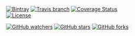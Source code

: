 [![Bintray](https://img.shields.io/bintray/v/rm3l/maven/org.rm3l:know.svg)](https://bintray.com/rm3l/maven/org.rm3l%3Aknow) 
[![Travis branch](https://img.shields.io/travis/rm3l/know/master.svg)](https://travis-ci.org/rm3l/know) 
[![Coverage Status](https://coveralls.io/repos/github/rm3l/know/badge.svg?branch=master)](https://coveralls.io/github/rm3l/know?branch=master)  
[![License](https://img.shields.io/badge/license-MIT-green.svg?style=flat)](https://github.com/rm3l/know/blob/master/LICENSE) 

[![GitHub watchers](https://img.shields.io/github/watchers/rm3l/know.svg?style=social&label=Watch)](https://github.com/rm3l/know) 
[![GitHub stars](https://img.shields.io/github/stars/rm3l/know.svg?style=social&label=Star)](https://github.com/rm3l/know) 
[![GitHub forks](https://img.shields.io/github/forks/rm3l/know.svg?style=social&label=Fork)](https://github.com/rm3l/know)
